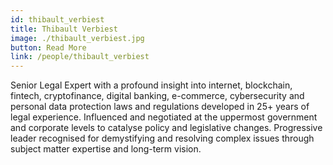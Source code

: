 ```yaml
---
id: thibault_verbiest
title: Thibault Verbiest
image: ./thibault_verbiest.jpg
button: Read More
link: /people/thibault_verbiest
---
```


Senior Legal Expert with a profound insight into internet, blockchain, fintech, cryptofinance, digital banking, e-commerce, cybersecurity and personal data protection laws and regulations developed in 25+ years of legal experience. Influenced and negotiated at the uppermost government and corporate levels to catalyse policy and legislative changes. Progressive leader recognised for demystifying and resolving complex issues through subject matter expertise and long-term vision. 